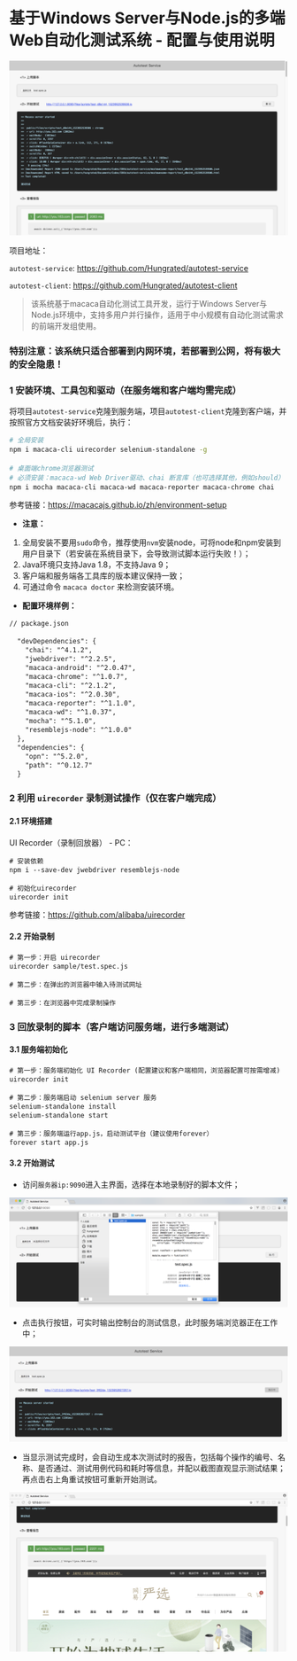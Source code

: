 # 基于Windows Server与Node.js的多端Web自动化测试系统 - 配置与使用说明

![](./man_01.png)

项目地址：

`autotest-service`: https://github.com/Hungrated/autotest-service
 
`autotest-client`: https://github.com/Hungrated/autotest-client

> 该系统基于macaca自动化测试工具开发，运行于Windows Server与Node.js环境中，支持多用户并行操作，适用于中小规模有自动化测试需求的前端开发组使用。

### **特别注意：该系统只适合部署到内网环境，若部署到公网，将有极大的安全隐患！**


### 1 安装环境、工具包和驱动（在服务端和客户端均需完成）

将项目`autotest-service`克隆到服务端，项目`autotest-client`克隆到客户端，并按照官方文档安装好环境后，执行：

```bash
# 全局安装
npm i macaca-cli uirecorder selenium-standalone -g

# 桌面端chrome浏览器测试
# 必须安装：macaca-wd Web Driver驱动、chai 断言库（也可选择其他，例如should）
npm i mocha macaca-cli macaca-wd macaca-reporter macaca-chrome chai
```
参考链接：https://macacajs.github.io/zh/environment-setup

* **注意：**  
1. 全局安装不要用`sudo`命令，推荐使用`nvm`安装node，可将node和npm安装到用户目录下（若安装在系统目录下，会导致测试脚本运行失败！）；
2. Java环境只支持Java 1.8，不支持Java 9；
3. 客户端和服务端各工具库的版本建议保持一致；
4. 可通过命令 `macaca doctor` 来检测安装环境。

* **配置环境样例：**

```
// package.json

  "devDependencies": {
    "chai": "^4.1.2",
    "jwebdriver": "^2.2.5",
    "macaca-android": "^2.0.47",
    "macaca-chrome": "^1.0.7",
    "macaca-cli": "^2.1.2",
    "macaca-ios": "^2.0.30",
    "macaca-reporter": "^1.1.0",
    "macaca-wd": "^1.0.37",
    "mocha": "^5.1.0",
    "resemblejs-node": "^1.0.0"
  },
  "dependencies": {
    "opn": "^5.2.0",
    "path": "^0.12.7"
  }
```

### 2 利用 `uirecorder` 录制测试操作（仅在客户端完成）

#### 2.1 环境搭建

UI Recorder（录制回放器） - PC：

```
# 安装依赖
npm i --save-dev jwebdriver resemblejs-node

# 初始化uirecorder
uirecorder init

```

参考链接：https://github.com/alibaba/uirecorder

#### 2.2 开始录制

```
# 第一步：开启 uirecorder
uirecorder sample/test.spec.js

# 第二步：在弹出的浏览器中输入待测试网址

# 第三步：在浏览器中完成录制操作
```

### 3 回放录制的脚本（客户端访问服务端，进行多端测试）

#### 3.1 服务端初始化

```
# 第一步：服务端初始化 UI Recorder (配置建议和客户端相同，浏览器配置可按需增减)
uirecorder init

# 第二步：服务端启动 selenium server 服务
selenium-standalone install
selenium-standalone start

# 第三步：服务端运行app.js，启动测试平台（建议使用forever）
forever start app.js
```

#### 3.2 开始测试

* 访问`服务器ip:9090`进入主界面，选择在本地录制好的脚本文件；

![](./man_02.png)

* 点击执行按钮，可实时输出控制台的测试信息，此时服务端浏览器正在工作中；

![](./man_03.png)

* 当显示测试完成时，会自动生成本次测试时的报告，包括每个操作的编号、名称、是否通过、测试用例代码和耗时等信息，并配以截图直观显示测试结果；再点击右上角重试按钮可重新开始测试。

![](./man_04.png)
